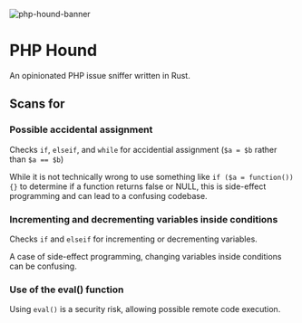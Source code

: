 ![php-hound-banner](https://github.com/user-attachments/assets/7fcd6bcf-a837-4d00-a101-b60f260120c9)

# PHP Hound

An opinionated PHP issue sniffer written in Rust.

## Scans for

### Possible accidental assignment

Checks `if`, `elseif`, and `while` for accidential assignment
(`$a = $b` rather than `$a == $b`)

While it is not technically wrong to use something like `if ($a = function()) {}` to
determine if a function returns false or NULL, this is side-effect programming and
can lead to a confusing codebase.

### Incrementing and decrementing variables inside conditions

Checks `if` and `elseif` for incrementing or decrementing variables.

A case of side-effect programming, changing variables inside conditions can
be confusing.

### Use of the eval() function

Using `eval()` is a security risk, allowing possible remote code execution.
